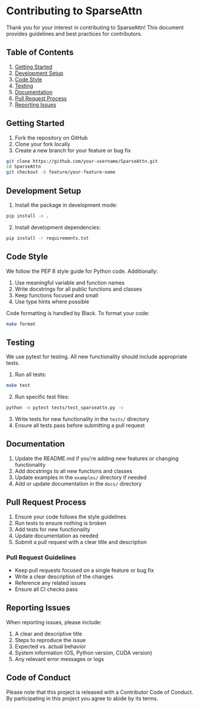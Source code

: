 # Contributing to SparseAttn

Thank you for your interest in contributing to SparseAttn! This document provides guidelines and best practices for contributors.

## Table of Contents

1. [Getting Started](#getting-started)
2. [Development Setup](#development-setup)
3. [Code Style](#code-style)
4. [Testing](#testing)
5. [Documentation](#documentation)
6. [Pull Request Process](#pull-request-process)
7. [Reporting Issues](#reporting-issues)

## Getting Started

1. Fork the repository on GitHub
2. Clone your fork locally
3. Create a new branch for your feature or bug fix

```bash
git clone https://github.com/your-username/SparseAttn.git
cd SparseAttn
git checkout -b feature/your-feature-name
```

## Development Setup

1. Install the package in development mode:

```bash
pip install -e .
```

2. Install development dependencies:

```bash
pip install -r requirements.txt
```

## Code Style

We follow the PEP 8 style guide for Python code. Additionally:

1. Use meaningful variable and function names
2. Write docstrings for all public functions and classes
3. Keep functions focused and small
4. Use type hints where possible

Code formatting is handled by Black. To format your code:

```bash
make format
```

## Testing

We use pytest for testing. All new functionality should include appropriate tests.

1. Run all tests:

```bash
make test
```

2. Run specific test files:

```bash
python -m pytest tests/test_sparseattn.py -v
```

3. Write tests for new functionality in the `tests/` directory
4. Ensure all tests pass before submitting a pull request

## Documentation

1. Update the README.md if you're adding new features or changing functionality
2. Add docstrings to all new functions and classes
3. Update examples in the `examples/` directory if needed
4. Add or update documentation in the `docs/` directory

## Pull Request Process

1. Ensure your code follows the style guidelines
2. Run tests to ensure nothing is broken
3. Add tests for new functionality
4. Update documentation as needed
5. Submit a pull request with a clear title and description

### Pull Request Guidelines

- Keep pull requests focused on a single feature or bug fix
- Write a clear description of the changes
- Reference any related issues
- Ensure all CI checks pass

## Reporting Issues

When reporting issues, please include:

1. A clear and descriptive title
2. Steps to reproduce the issue
3. Expected vs. actual behavior
4. System information (OS, Python version, CUDA version)
5. Any relevant error messages or logs

## Code of Conduct

Please note that this project is released with a Contributor Code of Conduct. By participating in this project you agree to abide by its terms.